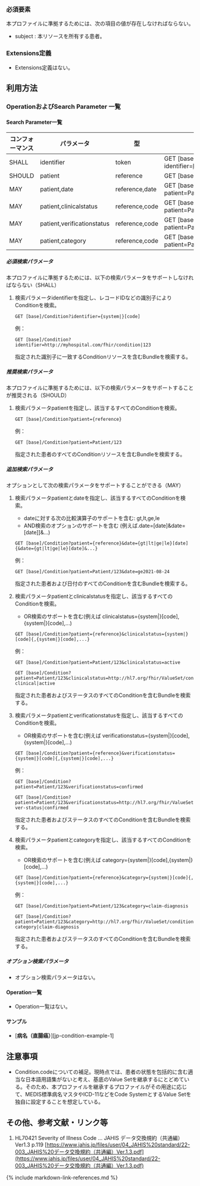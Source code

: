 ### 必須要素

本プロファイルに準拠するためには、次の項目の値が存在しなければならない。

- subject : 本リソースを所有する患者。

### Extensions定義

- Extensions定義はない。

## 利用方法

### OperationおよびSearch Parameter 一覧

#### Search Parameter一覧

| コンフォーマンス    | パラメータ                   | 型         | 例                                                                                 |
| ---------------- | -------------------------- |  --------- | ---------------------------------------------------------------------------------- |
| SHALL            | identifier                 | token      | GET [base]/Condition?identifier=http://myhospital.com/fhir/condition\|123 |
| SHOULD           | patient                    | reference  | GET [base]/Condition?patient=Patient/123                                        |
| MAY              | patient,date               | reference,date | GET [base]/Condition?patient=Patient/123&date=ge2021-08-24                  |
| MAY              | patient,clinicalstatus     | reference,code | GET [base]/Condition?patient=Patient/123&clinicalstatus=active              |
| MAY              | patient,verificationstatus | reference,code | GET [base]/Condition?patient=Patient/123&verificationstatus=confirmed       |
| MAY              | patient,category           | reference,code | GET [base]/Condition??patient=Patient/123&category=food                  |

##### 必須検索パラメータ

本プロファイルに準拠するためには、以下の検索パラメータをサポートしなければならない（SHALL）

1. 検索パラメータidentifierを指定し、レコードIDなどの識別子によりConditionを検索。

   ```
   GET [base]/Condition?identifier={system|}[code]
   ```
   例：
   ```
   GET [base]/Condition?identifier=http://myhospital.com/fhir/condition|123
   ```
   
   指定された識別子に一致するConditionリソースを含むBundleを検索する。

##### 推奨検索パラメータ

本プロファイルに準拠するためには、以下の検索パラメータをサポートすることが推奨される（SHOULD）

1. 検索パラメータpatientを指定し、該当するすべてのConditionを検索。

   ```
   GET [base]/Condition?patient={reference}
   ```
   例：
   ```
   GET [base]/Condition?patient=Patient/123
   ```
   
   指定された患者のすべてのConditionリソースを含むBundleを検索する。

##### 追加検索パラメータ

オプションとして次の検索パラメータをサポートすることができる（MAY）

1. 検索パラメータpatientとdateを指定し、該当するすべてのConditionを検索。

      * dateに対する次の比較演算子のサポートを含む: gt,lt,ge,le
      * AND検索のオプションのサポートを含む (例えば.date=[date]&date=[date]]&...)
      
      ```
      GET [base]/Condition?patient={reference}&date={gt|lt|ge|le}[date]{&date={gt|lt|ge|le}[date]&...}
      ```
      例：
      ```
      GET [base]/Condition?patient=Patient/123&date=ge2021-08-24
      ```
   
      指定された患者および日付のすべてのConditionを含むBundleを検索する。

2. 検索パラメータpatientとclinicalstatusを指定し、該当するすべてのConditionを検索。

      * OR検索のサポートを含む(例えば clinicalstatus={system\|}[code],{system\|}[code],...)
      
      ```
      GET [base]/Condition?patient={reference}&clinicalstatus={system|}[code]{,{system|}[code],...}
      ```
      例：
      ```
      GET [base]/Condition?patient=Patient/123&clinicalstatus=active
      ```
      ```
      GET [base]/Condition?patient=Patient/123&clinicalstatus=http://hl7.org/fhir/ValueSet/condition-clinical|active
      ```
   
      指定された患者およびステータスのすべてのConditionを含むBundleを検索する。

3. 検索パラメータpatientとverificationstatusを指定し、該当するすべてのConditionを検索。

      * OR検索のサポートを含む(例えば verificationstatus={system\|}[code],{system\|}[code],...)
      
      ```
      GET [base]/Condition?patient={reference}&verificationstatus={system|}[code]{,{system|}[code],...}
      ```
      例：
      ```
      GET [base]/Condition?patient=Patient/123&verificationstatus=confirmed
      ```
      ```
      GET [base]/Condition?patient=Patient/123&verificationstatus=http://hl7.org/fhir/ValueSet/condition-ver-status|confirmed
      ```
   
      指定された患者およびステータスのすべてのConditionを含むBundleを検索する。

4. 検索パラメータpatientとcategoryを指定し、該当するすべてのConditionを検索。

      * OR検索のサポートを含む(例えば category={system\|}[code],{system\|}[code],...)

      ```
      GET [base]/Condition?patient={reference}&category={system|}[code]{,{system|}[code],...}
      ```  
      例：
      ```
      GET [base]/Condition?patient=Patient/123&category=claim-diagnosis
      ``` 
      ```
      GET [base]/Condition?patient=Patient/123&category=http://hl7.org/fhir/ValueSet/condition-category|claim-diagnosis
      ``` 

      指定された患者およびステータスのすべてのConditionを含むBundleを検索する。

##### オプション検索パラメータ 

- オプション検索パラメータはない。

#### Operation一覧

- Operation一覧はない。

#### サンプル

* [**病名（直腸癌）**][jp-condition-example-1]

## 注意事項

- Condition.codeについての補足。現時点では、患者の状態を包括的に含む適当な日本語用語集がないと考え、基底のValue Setを継承するにとどめている。そのため、本プロファイルを継承するプロファイルがその用途に応じて、MEDIS標準病名マスタやICD-11などをCode SystemとするValue Setを独自に設定することを想定している。

## その他、参考文献・リンク等

1. HL70421 Severity of Illness Code ... JAHIS データ交換規約（共通編）Ver1.3 p.119 [https://www.jahis.jp/files/user/04_JAHIS%20standard/22-003_JAHIS%20データ交換規約（共通編）Ver.1.3.pdf](https://www.jahis.jp/files/user/04_JAHIS%20standard/22-003_JAHIS%20データ交換規約（共通編）Ver.1.3.pdf)

{% include markdown-link-references.md %}